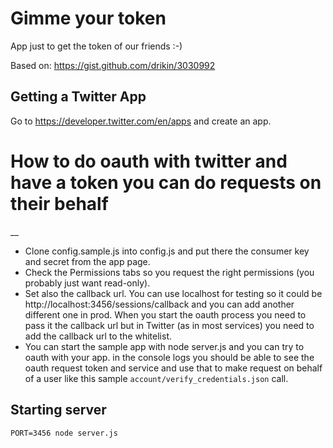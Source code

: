 # Gimme your token

App just to get the token of our friends :-)

Based on: https://gist.github.com/drikin/3030992

## Getting a Twitter App

Go to https://developer.twitter.com/en/apps and create an app.

# How to do oauth with twitter and have a token you can do requests on their behalf

__

* Clone config.sample.js into config.js and put there the consumer key and secret from the app page.
* Check the Permissions tabs so you request the right permissions (you probably just want read-only).
* Set also the callback url. You can use localhost for testing so it could be http://localhost:3456/sessions/callback and you can add another different one in prod. When you start the oauth process you need to pass it the callback url but in Twitter (as in most services) you need to add the callback url to the whitelist.
* You can start the sample app with node server.js and you can try to oauth with your app. in the console logs you should be able to see the oauth request token and service and use that to make request on behalf of a user like this sample `account/verify_credentials.json` call.

## Starting server

```
PORT=3456 node server.js
```
